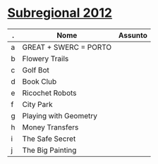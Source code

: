 [Subregional 2012](http://codeforces.com/gym/100783)
================

 . | Nome | Assunto
    --- | ---- | ---
a |GREAT + SWERC = PORTO |
b |Flowery Trails        |
c |Golf Bot              |
d |Book Club             |
e |Ricochet Robots       |
f |City Park             |
g |Playing with Geometry |
h |Money Transfers       |
i |The Safe Secret       |
j |The Big Painting      |
